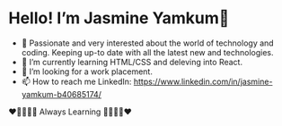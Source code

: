 # Hello! I’m Jasmine Yamkum👋

- 👀 Passionate and very interested about the world of technology and coding. Keeping up-to date with all the latest new and technologies. 
- 🌱 I’m currently learning HTML/CSS and deleving into React. 
- 💼 I’m looking for a work placement.
- 📫 How to reach me LinkedIn: https://www.linkedin.com/in/jasmine-yamkum-b40685174/

:heart::purple_heart::blue_heart::green_heart::yellow_heart: Always Learning :yellow_heart::green_heart::blue_heart::purple_heart::heart:

<!---
yamkum236/yamkum236 is a ✨ special ✨ repository because its `README.md` (this file) appears on your GitHub profile.
You can click the Preview link to take a look at your changes.
--->

